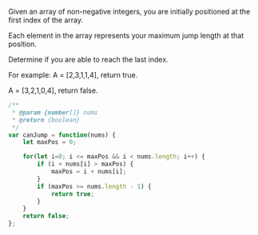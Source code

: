 Given an array of non-negative integers, you are initially positioned at the first index of the array.

Each element in the array represents your maximum jump length at that position.

Determine if you are able to reach the last index.

For example:
A = [2,3,1,1,4], return true.

A = [3,2,1,0,4], return false.

```js
/**
 * @param {number[]} nums
 * @return {boolean}
 */
var canJump = function(nums) {
    let maxPos = 0;

    for(let i=0; i <= maxPos && i < nums.length; i++) {
        if (i + nums[i] > maxPos) {
            maxPos = i + nums[i];
        }
        if (maxPos >= nums.length - 1) {
            return true;
        }
    }
    return false;
};
```
